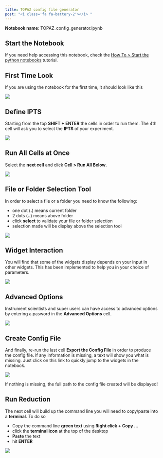 ```yaml
---
title: TOPAZ config file generator
post: "<i class='fa fa-battery-2'></i> "
---
```


**Notebook name**: TOPAZ_config_generator.ipynb

## Start the Notebook

If you need help accessing this notebook, check the [How To > Start the python notebooks](/en/tutorial/how_to_start_notebooks) tutorial.

## First Time Look

If you are using the notebook for the first time, it should look like this

<img src='/tutorial/notebooks/topaz_config_generator/images/notebook_first_time.png' />

## Define IPTS

Starting from the top **SHIFT + ENTER** the cells in order to run them. The 4th cell will ask you to select the
**IPTS** of your experiment.

<img src='/tutorial/notebooks/topaz_config_generator/images/select_ipts.gif' />

## Run All Cells at Once

Select the **next cell** and click **Cell > Run All Below**.

<img src='/tutorial/notebooks/topaz_config_generator/images/notebook_run_all_cells.gif' />

## File or Folder Selection Tool

In order to select a file or a folder you need to know the following:

 * one dot (**.**) means current folder
 * 2 dots (**..**) means above folder
 * click **select** to validate your file or folder selection
 * selection made will be display above the selection tool
<img src='/tutorial/notebooks/topaz_config_generator/images/file_selection.gif' />

## Widget Interaction

You will find that some of the widgets display depends on your input in other widgets. This has been
implemented to help you in your choice of parameters.

<img src='/tutorial/notebooks/topaz_config_generator/images/widgets_interaction.gif' />

## Advanced Options

Instrument scientists and super users can have access to advanced options by entering a pasword in the **Advanced
Options** cell.

<img src='/tutorial/notebooks/topaz_config_generator/images/advanced_users.gif' />

## Create Config File

And finally, re-run the last cell **Export the Config File** in order to produce the config file. If any information
is missing, a text will show you what is missing. Just click on this link to quickly jump to the widgets in the
notebook.

<img src='/tutorial/notebooks/topaz_config_generator/images/create_config.gif' />

If nothing is missing, the full path to the config file created will be displayed!

## Run Reduction

The next cell will build up the command line you will need to copy/paste into a **terminal**. To do so

 * Copy the command line **green text** using **Right click + Copy ...**
 * click the **terminal icon** at the top of the desktop
 * **Paste** the text
 * hit **ENTER**

<img src='/tutorial/notebooks/topaz_config_generator/images/run_reduction_manually.gif' />







